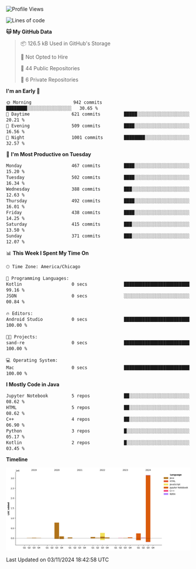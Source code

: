 <!--START_SECTION:waka-->
![Profile Views](http://img.shields.io/badge/Profile%20Views-0-blue)

![Lines of code](https://img.shields.io/badge/From%20Hello%20World%20I%27ve%20Written-4.8%20million%20lines%20of%20code-blue)

**🐱 My GitHub Data** 

> 📦 126.5 kB Used in GitHub's Storage 
 > 
> 🚫 Not Opted to Hire
 > 
> 📜 44 Public Repositories 
 > 
> 🔑 6 Private Repositories 
 > 
**I'm an Early 🐤** 

```text
🌞 Morning                942 commits         ████████░░░░░░░░░░░░░░░░░   30.65 % 
🌆 Daytime                621 commits         █████░░░░░░░░░░░░░░░░░░░░   20.21 % 
🌃 Evening                509 commits         ████░░░░░░░░░░░░░░░░░░░░░   16.56 % 
🌙 Night                  1001 commits        ████████░░░░░░░░░░░░░░░░░   32.57 % 
```
📅 **I'm Most Productive on Tuesday** 

```text
Monday                   467 commits         ████░░░░░░░░░░░░░░░░░░░░░   15.20 % 
Tuesday                  502 commits         ████░░░░░░░░░░░░░░░░░░░░░   16.34 % 
Wednesday                388 commits         ███░░░░░░░░░░░░░░░░░░░░░░   12.63 % 
Thursday                 492 commits         ████░░░░░░░░░░░░░░░░░░░░░   16.01 % 
Friday                   438 commits         ████░░░░░░░░░░░░░░░░░░░░░   14.25 % 
Saturday                 415 commits         ███░░░░░░░░░░░░░░░░░░░░░░   13.50 % 
Sunday                   371 commits         ███░░░░░░░░░░░░░░░░░░░░░░   12.07 % 
```


📊 **This Week I Spent My Time On** 

```text
🕑︎ Time Zone: America/Chicago

💬 Programming Languages: 
Kotlin                   0 secs              █████████████████████████   99.16 % 
JSON                     0 secs              ░░░░░░░░░░░░░░░░░░░░░░░░░   00.84 % 

🔥 Editors: 
Android Studio           0 secs              █████████████████████████   100.00 % 

🐱‍💻 Projects: 
sand-re                  0 secs              █████████████████████████   100.00 % 

💻 Operating System: 
Mac                      0 secs              █████████████████████████   100.00 % 
```

**I Mostly Code in Java** 

```text
Jupyter Notebook         5 repos             ██░░░░░░░░░░░░░░░░░░░░░░░   08.62 % 
HTML                     5 repos             ██░░░░░░░░░░░░░░░░░░░░░░░   08.62 % 
C++                      4 repos             ██░░░░░░░░░░░░░░░░░░░░░░░   06.90 % 
Python                   3 repos             █░░░░░░░░░░░░░░░░░░░░░░░░   05.17 % 
Kotlin                   2 repos             █░░░░░░░░░░░░░░░░░░░░░░░░   03.45 % 
```



**Timeline**

![Lines of Code chart](https://raw.githubusercontent.com/phanijsp/phanijsp/main/assets/bar_graph.png)


 Last Updated on 03/11/2024 18:42:58 UTC
<!--END_SECTION:waka-->

